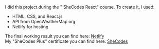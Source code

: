 I did this project during the " SheCodes React" course. To create it, I used:<br/>
<ul>
<li>HTML, CSS, and React.js</li>
<li>API from OpenWeatherMap.org</li>
<li>Netlify for hosting</li>
</ul>
The final working result you can find here: <a href="#">Netlify</a> <br/>
My "SheCodes Plus" certificate you can find here: <a href="#">SheCodes</a>
